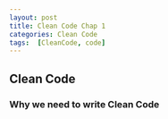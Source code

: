 ```yaml
---
layout: post
title: Clean Code Chap 1
categories: Clean Code
tags:  [CleanCode, code]
---
```


## Clean Code

### Why we need to write Clean Code